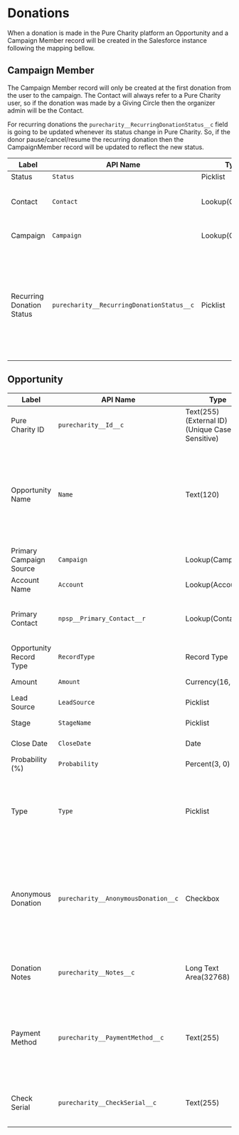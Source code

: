 # Donations

When a donation is made in the Pure Charity platform an Opportunity and a Campaign Member record will be created in the Salesforce instance following the mapping bellow.

## Campaign Member

The Campaign Member record will only be created at the first donation from the user to the campaign. The Contact will always refer to a Pure Charity user, so if the donation was made by a Giving Circle then the organizer admin will be the Contact.

For recurring donations the `purecharity__RecurringDonationStatus__c` field is going to be updated whenever its status change in Pure Charity. So, if the donor pause/cancel/resume the recurring donation then the CampaignMember record will be updated to reflect the new status.

Label | API Name | Type | Description
--- | --- | --- | ---
Status | `Status` | Picklist | "Backer"
Contact | `Contact` | Lookup(Contact) | Pure Charity User Contact
Campaign | `Campaign` | Lookup(Campaign) | Pure Charity Campaign
Recurring Donation Status | `purecharity__RecurringDonationStatus__c` | Picklist | Recurring donations current status ("active", "inactive", "cancelled" or "errored"). Empty for One time donations.

## Opportunity

Label | API Name | Type | Description
--- | --- | --- | ---
Pure Charity ID | `purecharity__Id__c` | Text(255) (External ID) (Unique Case Sensitive) | Internal Pure Charity ID
Opportunity Name | `Name` | Text(120) | A combination of Donor and Campaign name separated by a dash (i.e.: "John Doe - Some Fundraiser")
Primary Campaign Source | `Campaign` | Lookup(Campaign) | Pure Charity Campaign
Account Name | `Account` | Lookup(Account) | Donor Account
Primary Contact | `npsp__Primary_Contact__r` | Lookup(Contact) | Donor Contact (Nonprofit Starter Pack)
Opportunity Record Type | `RecordType` | Record Type | "Pure Charity Donation"
Amount | `Amount` | Currency(16, 2) | Donation amount
Lead Source | `LeadSource` | Picklist | "Fundraiser"
Stage | `StageName` | Picklist | "Closed Won"
Close Date | `CloseDate` | Date | Donation date
Probability (%) | `Probability` | Percent(3, 0) | "100%"
Type | `Type` | Picklist | "Recurring" for recurring donations; "One Time" for single donation; "Refund" for refunds.
Anonymous Donation | `purecharity__AnonymousDonation__c` | Checkbox | `true` when donor decided to do not share his donation amount, email, and location with the fundraiser organizer
Donation Notes | `purecharity__Notes__c` | Long Text Area(32768) | Notes added by donor in the checkout screen
Payment Method | `purecharity__PaymentMethod__c` | Text(255) | Type of payment used for Donation ("credit card", "ach", "check", "stock")
Check Serial | `purecharity__CheckSerial__c` | Text(255) | Check serial number if donation was made by check

